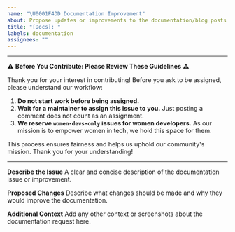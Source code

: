 ```yaml
---
name: "\U0001F4DD Documentation Improvement"
about: Propose updates or improvements to the documentation/blog posts
title: "[Docs]: "
labels: documentation
assignees: ""
---
```

---

⚠️ **Before You Contribute: Please Review These Guidelines** ⚠️

Thank you for your interest in contributing! Before you ask to be assigned, please understand our workflow:

1.  **Do not start work before being assigned.**
2.  **Wait for a maintainer to assign this issue to you.** Just posting a comment does not count as an assignment.
3.  **We reserve `women-devs-only` issues for women developers.** As our mission is to empower women in tech, we hold this space for them.

This process ensures fairness and helps us uphold our community's mission. Thank you for your understanding!

---

**Describe the Issue**
A clear and concise description of the documentation issue or improvement.

**Proposed Changes**
Describe what changes should be made and why they would improve the documentation.

**Additional Context**
Add any other context or screenshots about the documentation request here.
